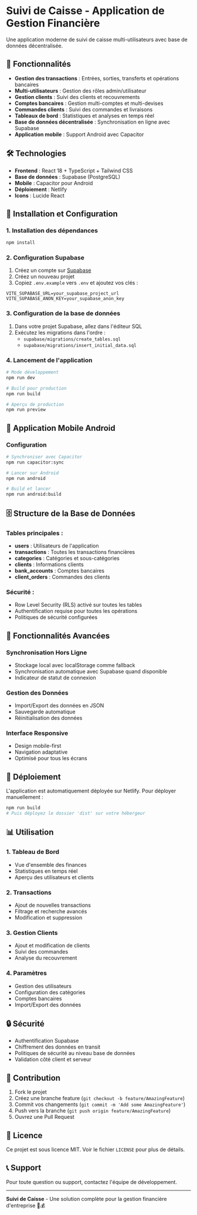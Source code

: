 # Suivi de Caisse - Application de Gestion Financière

Une application moderne de suivi de caisse multi-utilisateurs avec base de données décentralisée.

## 🚀 Fonctionnalités

- **Gestion des transactions** : Entrées, sorties, transferts et opérations bancaires
- **Multi-utilisateurs** : Gestion des rôles admin/utilisateur
- **Gestion clients** : Suivi des clients et recouvrements
- **Comptes bancaires** : Gestion multi-comptes et multi-devises
- **Commandes clients** : Suivi des commandes et livraisons
- **Tableaux de bord** : Statistiques et analyses en temps réel
- **Base de données décentralisée** : Synchronisation en ligne avec Supabase
- **Application mobile** : Support Android avec Capacitor

## 🛠️ Technologies

- **Frontend** : React 18 + TypeScript + Tailwind CSS
- **Base de données** : Supabase (PostgreSQL)
- **Mobile** : Capacitor pour Android
- **Déploiement** : Netlify
- **Icons** : Lucide React

## 📱 Installation et Configuration

### 1. Installation des dépendances
```bash
npm install
```

### 2. Configuration Supabase

1. Créez un compte sur [Supabase](https://supabase.com)
2. Créez un nouveau projet
3. Copiez `.env.example` vers `.env` et ajoutez vos clés :

```env
VITE_SUPABASE_URL=your_supabase_project_url
VITE_SUPABASE_ANON_KEY=your_supabase_anon_key
```

### 3. Configuration de la base de données

1. Dans votre projet Supabase, allez dans l'éditeur SQL
2. Exécutez les migrations dans l'ordre :
   - `supabase/migrations/create_tables.sql`
   - `supabase/migrations/insert_initial_data.sql`

### 4. Lancement de l'application

```bash
# Mode développement
npm run dev

# Build pour production
npm run build

# Aperçu de production
npm run preview
```

## 📱 Application Mobile Android

### Configuration
```bash
# Synchroniser avec Capacitor
npm run capacitor:sync

# Lancer sur Android
npm run android

# Build et lancer
npm run android:build
```

## 🗄️ Structure de la Base de Données

### Tables principales :
- **users** : Utilisateurs de l'application
- **transactions** : Toutes les transactions financières
- **categories** : Catégories et sous-catégories
- **clients** : Informations clients
- **bank_accounts** : Comptes bancaires
- **client_orders** : Commandes des clients

### Sécurité :
- Row Level Security (RLS) activé sur toutes les tables
- Authentification requise pour toutes les opérations
- Politiques de sécurité configurées

## 🔧 Fonctionnalités Avancées

### Synchronisation Hors Ligne
- Stockage local avec localStorage comme fallback
- Synchronisation automatique avec Supabase quand disponible
- Indicateur de statut de connexion

### Gestion des Données
- Import/Export des données en JSON
- Sauvegarde automatique
- Réinitialisation des données

### Interface Responsive
- Design mobile-first
- Navigation adaptative
- Optimisé pour tous les écrans

## 🚀 Déploiement

L'application est automatiquement déployée sur Netlify. Pour déployer manuellement :

```bash
npm run build
# Puis déployez le dossier 'dist' sur votre hébergeur
```

## 📊 Utilisation

### 1. Tableau de Bord
- Vue d'ensemble des finances
- Statistiques en temps réel
- Aperçu des utilisateurs et clients

### 2. Transactions
- Ajout de nouvelles transactions
- Filtrage et recherche avancés
- Modification et suppression

### 3. Gestion Clients
- Ajout et modification de clients
- Suivi des commandes
- Analyse du recouvrement

### 4. Paramètres
- Gestion des utilisateurs
- Configuration des catégories
- Comptes bancaires
- Import/Export des données

## 🔒 Sécurité

- Authentification Supabase
- Chiffrement des données en transit
- Politiques de sécurité au niveau base de données
- Validation côté client et serveur

## 🤝 Contribution

1. Fork le projet
2. Créez une branche feature (`git checkout -b feature/AmazingFeature`)
3. Commit vos changements (`git commit -m 'Add some AmazingFeature'`)
4. Push vers la branche (`git push origin feature/AmazingFeature`)
5. Ouvrez une Pull Request

## 📝 Licence

Ce projet est sous licence MIT. Voir le fichier `LICENSE` pour plus de détails.

## 📞 Support

Pour toute question ou support, contactez l'équipe de développement.

---

**Suivi de Caisse** - Une solution complète pour la gestion financière d'entreprise 🏢💰